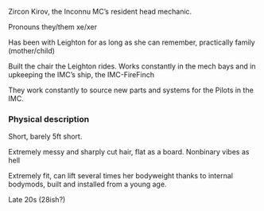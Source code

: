 Zircon Kirov, the Inconnu MC’s resident head mechanic.

Pronouns they/them xe/xer

Has been with Leighton for as long as she can remember, practically family (mother/child)

Built the chair the Leighton rides. Works constantly in the mech bays and in upkeeping the IMC’s ship, the IMC-FireFinch

They work constantly to source new parts and systems for the Pilots in the IMC.

### Physical description

Short, barely 5ft short.

Extremely messy and sharply cut hair, flat as a board. Nonbinary vibes as hell

Extremely fit, can lift several times her bodyweight thanks to internal bodymods, built and installed from a young age.

Late 20s (28ish?)